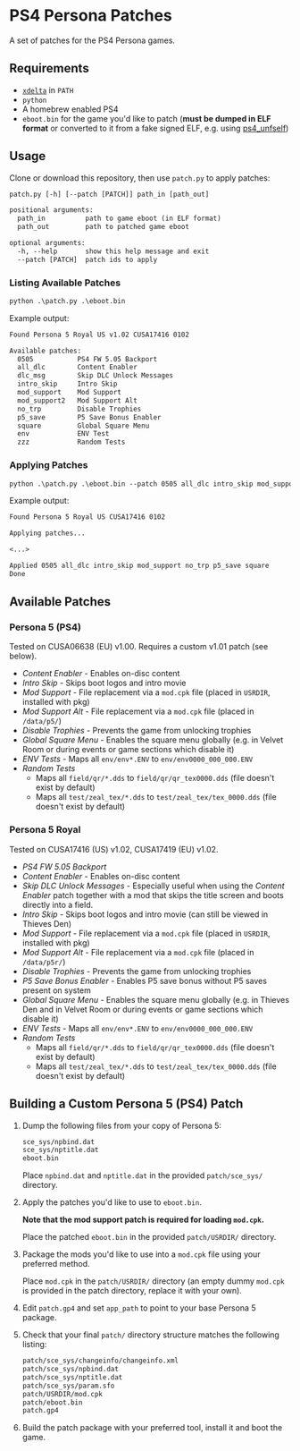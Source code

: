 # PS4 Persona Patches

A set of patches for the PS4 Persona games.

## Requirements

- [`xdelta`](https://github.com/jmacd/xdelta-gpl) in `PATH`
- `python`
- A homebrew enabled PS4
- `eboot.bin` for the game you'd like to patch (**must be dumped in ELF format** or converted to it from a fake signed ELF, e.g. using [ps4_unfself](https://github.com/SocraticBliss/ps4_unfself))

## Usage

Clone or download this repository, then use `patch.py` to apply patches:

```txt
patch.py [-h] [--patch [PATCH]] path_in [path_out]

positional arguments:
  path_in          path to game eboot (in ELF format)
  path_out         path to patched game eboot

optional arguments:
  -h, --help       show this help message and exit
  --patch [PATCH]  patch ids to apply
```

### Listing Available Patches

```txt
python .\patch.py .\eboot.bin
```

Example output:

```txt
Found Persona 5 Royal US v1.02 CUSA17416 0102

Available patches:
  0505           PS4 FW 5.05 Backport
  all_dlc        Content Enabler
  dlc_msg        Skip DLC Unlock Messages
  intro_skip     Intro Skip
  mod_support    Mod Support
  mod_support2   Mod Support Alt
  no_trp         Disable Trophies
  p5_save        P5 Save Bonus Enabler
  square         Global Square Menu
  env            ENV Test
  zzz            Random Tests
```

### Applying Patches

```txt
python .\patch.py .\eboot.bin --patch 0505 all_dlc intro_skip mod_support no_trp p5_save square
```

Example output:

```txt
Found Persona 5 Royal US CUSA17416 0102

Applying patches...

<...>

Applied 0505 all_dlc intro_skip mod_support no_trp p5_save square
Done
```

## Available Patches

### Persona 5 (PS4)

Tested on CUSA06638 (EU) v1.00. Requires a custom v1.01 patch (see below).

- *Content Enabler* - Enables on-disc content
- *Intro Skip* - Skips boot logos and intro movie
- *Mod Support* - File replacement via a `mod.cpk` file (placed in `USRDIR`, installed with pkg)
- *Mod Support Alt* - File replacement via a `mod.cpk` file (placed in `/data/p5/`)
- *Disable Trophies* - Prevents the game from unlocking trophies
- *Global Square Menu* - Enables the square menu globally (e.g. in Velvet Room or during events or game sections which disable it)
- *ENV Tests* - Maps all `env/env*.ENV` to `env/env0000_000_000.ENV`
- *Random Tests*
  - Maps all `field/qr/*.dds` to `field/qr/qr_tex0000.dds` (file doesn't exist by default)
  - Maps all `test/zeal_tex/*.dds` to `test/zeal_tex/tex_0000.dds` (file doesn't exist by default)

### Persona 5 Royal

Tested on CUSA17416 (US) v1.02, CUSA17419 (EU) v1.02.

- *PS4 FW 5.05 Backport*
- *Content Enabler* - Enables on-disc content
- *Skip DLC Unlock Messages* - Especially useful when using the *Content Enabler* patch together with a mod that skips the title screen and boots directly into a field.
- *Intro Skip* - Skips boot logos and intro movie (can still be viewed in Thieves Den)
- *Mod Support* - File replacement via a `mod.cpk` file (placed in `USRDIR`, installed with pkg)
- *Mod Support Alt* - File replacement via a `mod.cpk` file (placed in `/data/p5r/`)
- *Disable Trophies* - Prevents the game from unlocking trophies
- *P5 Save Bonus Enabler* - Enables P5 save bonus without P5 saves present on system
- *Global Square Menu* - Enables the square menu globally (e.g. in Thieves Den and in Velvet Room or during events or game sections which disable it)
- *ENV Tests* - Maps all `env/env*.ENV` to `env/env0000_000_000.ENV`
- *Random Tests*
  - Maps all `field/qr/*.dds` to `field/qr/qr_tex0000.dds` (file doesn't exist by default)
  - Maps all `test/zeal_tex/*.dds` to `test/zeal_tex/tex_0000.dds` (file doesn't exist by default)

## Building a Custom Persona 5 (PS4) Patch

1. Dump the following files from your copy of Persona 5:

   ```txt
   sce_sys/npbind.dat
   sce_sys/nptitle.dat
   eboot.bin
   ```

   Place `npbind.dat` and `nptitle.dat` in the provided `patch/sce_sys/` directory.

2. Apply the patches you'd like to use to `eboot.bin`.

   **Note that the mod support patch is required for loading `mod.cpk`.**

   Place the patched `eboot.bin` in the provided `patch/USRDIR/` directory.

3. Package the mods you'd like to use into a `mod.cpk` file using your preferred method.

   Place `mod.cpk` in the `patch/USRDIR/` directory (an empty dummy `mod.cpk` is provided in the patch directory, replace it with your own).

4. Edit `patch.gp4` and set `app_path` to point to your base Persona 5 package.

5. Check that your final `patch/` directory structure matches the following listing:

   ```txt
   patch/sce_sys/changeinfo/changeinfo.xml
   patch/sce_sys/npbind.dat
   patch/sce_sys/nptitle.dat
   patch/sce_sys/param.sfo
   patch/USRDIR/mod.cpk
   patch/eboot.bin
   patch.gp4
   ```

6. Build the patch package with your preferred tool, install it and boot the game.
